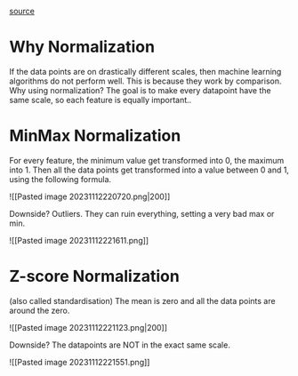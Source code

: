 [source](https://www.codecademy.com/article/normalization)

# Why Normalization
If the data points are on drastically different scales, then machine learning algorithms do not perform well. This is because they work by comparison.
Why using normalization? The goal is to make every datapoint have the same scale, so each feature is equally important..

# MinMax Normalization
For every feature, the minimum value get transformed into 0, the maximum into 1.
Then all the data points get transformed into a value between 0 and 1, using the following formula.

![[Pasted image 20231112220720.png|200]]

Downside? Outliers. They can ruin everything, setting a very bad max or min.

![[Pasted image 20231112221611.png]]

# Z-score Normalization
(also called standardisation)
The mean is zero and all the data points are around the zero.

![[Pasted image 20231112221123.png|200]]

Downside? The datapoints are NOT in the exact same scale.

![[Pasted image 20231112221551.png]]